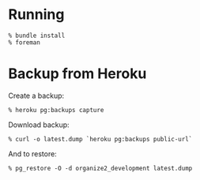 # Running

    % bundle install
    % foreman

# Backup from Heroku

Create a backup:

    % heroku pg:backups capture

Download backup:

    % curl -o latest.dump `heroku pg:backups public-url`

And to restore:

    % pg_restore -O -d organize2_development latest.dump
